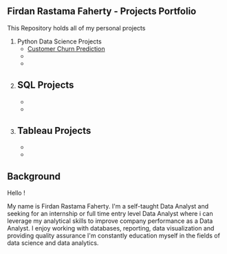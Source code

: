 ## Firdan Rastama Faherty - Projects Portfolio

This Repository holds all of my personal projects

1. Python Data Science Projects
    - [Customer Churn Prediction](https://github.com/firdanrastama/Customer-Churn-Prediction)
    -
    -
2. SQL Projects
    -
    -
    -
4. Tableau Projects
    -
    -
    -
 

## Background

Hello !

My name is Firdan Rastama Faherty. I'm a self-taught Data Analyst and seeking for an internship or full time entry level Data Analyst where i can leverage my analytical skills to improve company performance as a Data Analyst. I enjoy working with databases, reporting, data visualization and providing quality assurance
I'm constantly education myself in the fields of data science and data analytics.
